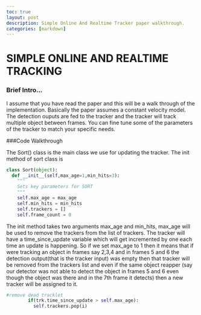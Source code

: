 ```yaml
---
toc: true
layout: post
description: Simple Online And Realtime Tracker paper walkthrough.
categories: [markdown]
---
```


# SIMPLE ONLINE AND REALTIME TRACKING

### Brief Intro...
I assume that you have read the paper and this will be a walk through of the implementation. Basically the paper assumes a constant velocity model. The detection ouputs are fed to the tracker and the tracker will track multiple object between frames. You can fine tune some of the parameters of the tracker to match your specific needs.

###Code Walkthrough

The Sort() class is the main class we use for updating the tracker. The init method of sort class is


```python
class Sort(object):
  def __init__(self,max_age=1,min_hits=3):
    """
    Sets key parameters for SORT
    """
    self.max_age = max_age
    self.min_hits = min_hits
    self.trackers = []
    self.frame_count = 0
```
The init method takes two arguments max_age and min_hits, max_age will be used to remove the trackers from the list of trackers. The tracker will have a  time_since_update variable which will get incremented by one each time an update is happening. So if we set max_age to 1 then it means that if were tracking an object in frames say 2,3,4 and in frames 5 and 6 the detection output(that is the tracker input) was empty then that tracker will be removed from the trackers list and even if the same object reapper (say our detector was not able to detect the object in frames 5 and 6 even though the object was there and in the 7th frame it detects) then a new tracker will be assigned to it. 

```python
#remove dead tracklet
        if(trk.time_since_update > self.max_age):
          self.trackers.pop(i)
```


